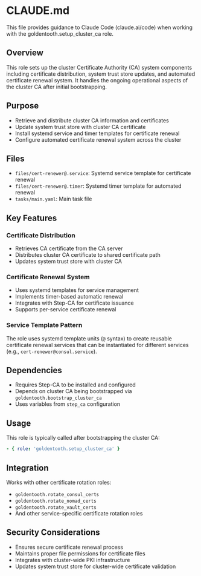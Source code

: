 # CLAUDE.md

This file provides guidance to Claude Code (claude.ai/code) when working with the goldentooth.setup_cluster_ca role.

## Overview

This role sets up the cluster Certificate Authority (CA) system components including certificate distribution, system trust store updates, and automated certificate renewal system. It handles the ongoing operational aspects of the cluster CA after initial bootstrapping.

## Purpose

- Retrieve and distribute cluster CA information and certificates
- Update system trust store with cluster CA certificate  
- Install systemd service and timer templates for certificate renewal
- Configure automated certificate renewal system across the cluster

## Files

- `files/cert-renewer@.service`: Systemd service template for certificate renewal
- `files/cert-renewer@.timer`: Systemd timer template for automated renewal
- `tasks/main.yaml`: Main task file

## Key Features

### Certificate Distribution
- Retrieves CA certificate from the CA server
- Distributes cluster CA certificate to shared certificate path
- Updates system trust store with cluster CA

### Certificate Renewal System  
- Uses systemd templates for service management
- Implements timer-based automatic renewal
- Integrates with Step-CA for certificate issuance
- Supports per-service certificate renewal

### Service Template Pattern
The role uses systemd template units (`@` syntax) to create reusable certificate renewal services that can be instantiated for different services (e.g., `cert-renewer@consul.service`).

## Dependencies

- Requires Step-CA to be installed and configured
- Depends on cluster CA being bootstrapped via `goldentooth.bootstrap_cluster_ca`
- Uses variables from `step_ca` configuration

## Usage

This role is typically called after bootstrapping the cluster CA:
```yaml
- { role: 'goldentooth.setup_cluster_ca' }
```

## Integration

Works with other certificate rotation roles:
- `goldentooth.rotate_consul_certs`
- `goldentooth.rotate_nomad_certs`
- `goldentooth.rotate_vault_certs`
- And other service-specific certificate rotation roles

## Security Considerations

- Ensures secure certificate renewal process
- Maintains proper file permissions for certificate files
- Integrates with cluster-wide PKI infrastructure
- Updates system trust store for cluster-wide certificate validation
